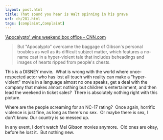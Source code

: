 ```yaml
---
layout: post.html
title: That sound you hear is Walt spinning in his grave
url: ch/281.html
tags: [complaint,Complaint]
---
```

['Apocalypto' wins weekend box office - CNN.com](http://www.cnn.com/2006/SHOWBIZ/Movies/12/11/box.office.ap/index.html?eref=rss_topstories)

> But "Apocalypto" overcame the baggage of Gibson's personal troubles as well as its difficult subject matter, which features a no-name cast in a hyper-violent tale that includes beheadings and images of hearts ripped from people's chests.

This is a DISNEY movie.  What is wrong with the world where once-respected actor who has lost all touch with reality can make a "hyper-violent" movie in a language almost no one speaks, get a deal with the company that makes almost nothing but children's entertainment, and then lead the weekend in ticket sales?  There is absolutely nothing right with this picture.

Where are the people screaming for an NC-17 rating?  Once again, horrific violence is just fine, as long as there's no sex.  Or maybe there is sex, I don't know. Our country is so messed up.

In any event, I don't watch Mel Gibson movies anymore.  Old ones are okay, before he lost it.  But nothing new.
